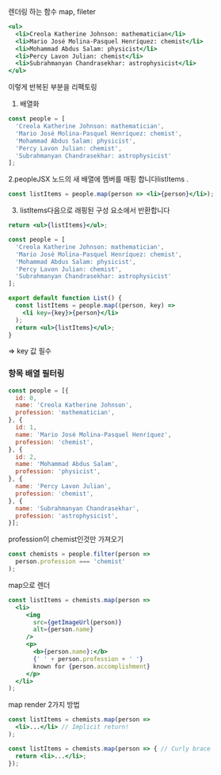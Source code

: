 렌더링 하는 함수 map, fileter 

```jsx
<ul>
  <li>Creola Katherine Johnson: mathematician</li>
  <li>Mario José Molina-Pasquel Henríquez: chemist</li>
  <li>Mohammad Abdus Salam: physicist</li>
  <li>Percy Lavon Julian: chemist</li>
  <li>Subrahmanyan Chandrasekhar: astrophysicist</li>
</ul>
```
이렇게 반복된 부분을 리팩토링

1. 배열화
```jsx
const people = [
  'Creola Katherine Johnson: mathematician',
  'Mario José Molina-Pasquel Henríquez: chemist',
  'Mohammad Abdus Salam: physicist',
  'Percy Lavon Julian: chemist',
  'Subrahmanyan Chandrasekhar: astrophysicist'
];
```

2.peopleJSX 노드의 새 배열에 멤버를 매핑 합니다listItems .
```jsx
const listItems = people.map(person => <li>{person}</li>);
```

3. listItems다음으로 래핑된 구성 요소에서 반환합니다<ul>
```jsx
return <ul>{listItems}</ul>;
```

```jsx
const people = [
  'Creola Katherine Johnson: mathematician',
  'Mario José Molina-Pasquel Henríquez: chemist',
  'Mohammad Abdus Salam: physicist',
  'Percy Lavon Julian: chemist',
  'Subrahmanyan Chandrasekhar: astrophysicist'
];

export default function List() {
  const listItems = people.map((person, key) =>
    <li key={key}>{person}</li>
  );
  return <ul>{listItems}</ul>;
}
```
=> key 값 필수

### 항목 배열 필터링

```jsx
const people = [{
  id: 0,
  name: 'Creola Katherine Johnson',
  profession: 'mathematician',
}, {
  id: 1,
  name: 'Mario José Molina-Pasquel Henríquez',
  profession: 'chemist',
}, {
  id: 2,
  name: 'Mohammad Abdus Salam',
  profession: 'physicist',
}, {
  name: 'Percy Lavon Julian',
  profession: 'chemist',  
}, {
  name: 'Subrahmanyan Chandrasekhar',
  profession: 'astrophysicist',
}];
```

profession이 chemist인것만 가져오기 
```jsx
const chemists = people.filter(person =>
  person.profession === 'chemist'
);
```

map으로 렌더
```jsx
const listItems = chemists.map(person =>
  <li>
     <img
       src={getImageUrl(person)}
       alt={person.name}
     />
     <p>
       <b>{person.name}:</b>
       {' ' + person.profession + ' '}
       known for {person.accomplishment}
     </p>
  </li>
);
```

map render 2가지 방법
```jsx
const listItems = chemists.map(person =>
  <li>...</li> // Implicit return!
);
```

```jsx
const listItems = chemists.map(person => { // Curly brace
  return <li>...</li>;
});
```
